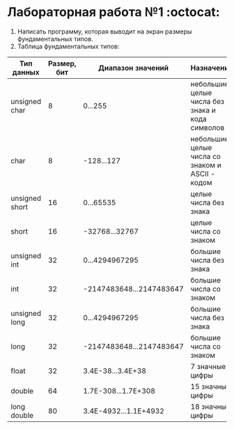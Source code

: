 # Лабораторная работа №1 :octocat:
1. Написать программу, которая выводит на экран размеры фундаментальных типов.
2. Таблица фундаментальных типов:

| Тип данных | Размер, бит | Диапазон значений | Назначение |
| ---------- | ----------- | ----------------- | ---------- |
| unsigned char | 8 | 0...255 | небольшие целые числа без знака и кода символов |
| char | 8 | -128...127 | небольшие целые числа со знаком и ASCII - кодом |
| unsigned short | 16 | 0...65535 | целые числа без знака |
| short | 16 | -32768...32767 | целые числа со знаком |
| unsigned int | 32 | 0...4294967295 | большие числа без знака |
| int | 32 | -2147483648...2147483647 | большие числа со знаком |
| unsigned long | 32 | 0...4294967295 | большие числа без знака |
| long | 32 | -2147483648...2147483647 | большие числа со знаком |
| float | 32 | 3.4E-38...3.4E+38 | 7 значные цифры |
| double | 64 | 1.7E-308...1.7E+308 | 15 значные цифры |
| long double | 80 | 3.4E-4932...1.1E+4932 | 18 значные цифры |
